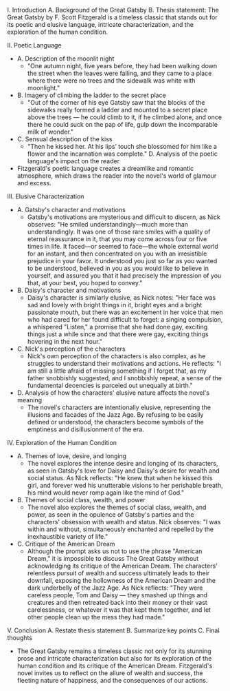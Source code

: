I. Introduction A. Background of the Great Gatsby B. Thesis statement: The Great Gatsby by F. Scott Fitzgerald is a timeless classic that stands out for its poetic and elusive language, intricate characterization, and the exploration of the human condition.

II. Poetic Language 

- A. Description of the moonlit night
	-   "One autumn night, five years before, they had been walking down the street when the leaves were falling, and they came to a place where there were no trees and the sidewalk was white with moonlight."
- B. Imagery of climbing the ladder to the secret place
	-   "Out of the corner of his eye Gatsby saw that the blocks of the sidewalks really formed a ladder and mounted to a secret place above the trees — he could climb to it, if he climbed alone, and once there he could suck on the pap of life, gulp down the incomparable milk of wonder."
- C. Sensual description of the kiss
	-   "Then he kissed her. At his lips’ touch she blossomed for him like a flower and the incarnation was complete." D. Analysis of the poetic language's impact on the reader
-   Fitzgerald's poetic language creates a dreamlike and romantic atmosphere, which draws the reader into the novel's world of glamour and excess.

III. Elusive Characterization 
- A. Gatsby's character and motivations
	-  Gatsby's motivations are mysterious and difficult to discern, as Nick observes: "He smiled understandingly—much more than understandingly. It was one of those rare smiles with a quality of eternal reassurance in it, that you may come across four or five times in life. It faced—or seemed to face—the whole external world for an instant, and then concentrated on you with an irresistible prejudice in your favor. It understood you just so far as you wanted to be understood, believed in you as you would like to believe in yourself, and assured you that it had precisely the impression of you that, at your best, you hoped to convey."
- B. Daisy's character and motivations
	-  Daisy's character is similarly elusive, as Nick notes: "Her face was sad and lovely with bright things in it, bright eyes and a bright passionate mouth, but there was an excitement in her voice that men who had cared for her found difficult to forget: a singing compulsion, a whispered "Listen," a promise that she had done gay, exciting things just a while since and that there were gay, exciting things hovering in the next hour."
- C. Nick's perception of the characters
	-  Nick's own perception of the characters is also complex, as he struggles to understand their motivations and actions. He reflects: "I am still a little afraid of missing something if I forget that, as my father snobbishly suggested, and I snobbishly repeat, a sense of the fundamental decencies is parceled out unequally at birth."
- D. Analysis of how the characters' elusive nature affects the novel's meaning
	-   The novel's characters are intentionally elusive, representing the illusions and facades of the Jazz Age. By refusing to be easily defined or understood, the characters become symbols of the emptiness and disillusionment of the era.

IV. Exploration of the Human Condition
- A. Themes of love, desire, and longing
	-   The novel explores the intense desire and longing of its characters, as seen in Gatsby's love for Daisy and Daisy's desire for wealth and social status. As Nick reflects: "He knew that when he kissed this girl, and forever wed his unutterable visions to her perishable breath, his mind would never romp again like the mind of God."
- B. Themes of social class, wealth, and power
	-   The novel also explores the themes of social class, wealth, and power, as seen in the opulence of Gatsby's parties and the characters' obsession with wealth and status. Nick observes: "I was within and without, simultaneously enchanted and repelled by the inexhaustible variety of life."
- C. Critique of the American Dream
	-   Although the prompt asks us not to use the phrase "American Dream," it is impossible to discuss The Great Gatsby without acknowledging its critique of the American Dream. The characters' relentless pursuit of wealth and success ultimately leads to their downfall, exposing the hollowness of the American Dream and the dark underbelly of the Jazz Age. As Nick reflects: "They were careless people, Tom and Daisy — they smashed up things and creatures and then retreated back into their money or their vast carelessness, or whatever it was that kept them together, and let other people clean up the mess they had made."

V. Conclusion A. Restate thesis statement B. Summarize key points C. Final thoughts

-   The Great Gatsby remains a timeless classic not only for its stunning prose and intricate characterization but also for its exploration of the human condition and its critique of the American Dream. Fitzgerald's novel invites us to reflect on the allure of wealth and success, the fleeting nature of happiness, and the consequences of our actions.